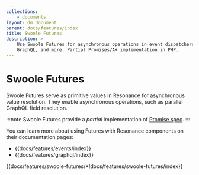 ```yaml
---
collections: 
    - documents
layout: dm:document
parent: docs/features/index
title: Swoole Futures
description: >
    Use Swoole Futures for asynchronous operations in event dispatchers, 
    GraphQL, and more. Partial Promises/A+ implementation in PHP.
---
```


# Swoole Futures

Swoole Futures serve as primitive values in Resonance for asynchronous value 
resolution. They enable asynchronous operations, such as parallel GraphQL 
field resolution.

:::note
Swoole Futures provide a *partial* implementation of 
[Promise spec](https://promisesaplus.com/).
:::

You can learn more about using Futures with Resonance components on their
documentation pages:

- {{docs/features/events/index}}
- {{docs/features/graphql/index}}

{{docs/features/swoole-futures/*!docs/features/swoole-futures/index}}
